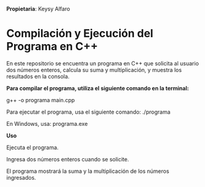 __Propietaria__: Keysy Alfaro 

# **Compilación y Ejecución del Programa en C++**

En este repositorio se encuentra un programa en C++ que solicita al usuario dos números enteros, calcula su suma y multiplicación, y muestra los resultados en la consola.


**Para compilar el programa, utiliza el siguiente comando en la terminal:**

g++ -o programa main.cpp


Para ejecutar el programa, usa el siguiente comando: ./programa

En Windows, usa: programa.exe

**Uso**

Ejecuta el programa.

Ingresa dos números enteros cuando se solicite.

El programa mostrará la suma y la multiplicación de los números ingresados.

